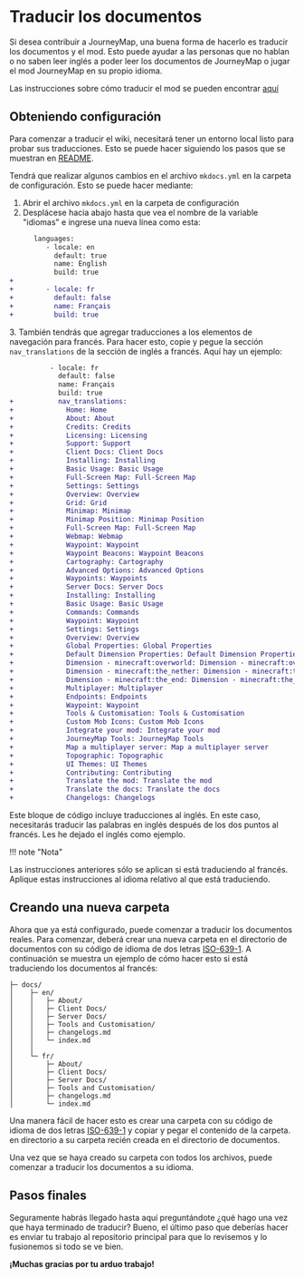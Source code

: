 # **Traducir los documentos**

Si desea contribuir a JourneyMap, una buena forma de hacerlo es traducir los documentos y el mod. Esto puede ayudar a las personas que no hablan o no saben leer inglés a poder leer los documentos de JourneyMap o jugar el mod JourneyMap en su propio idioma.

Las instrucciones sobre cómo traducir el mod se pueden encontrar [aquí](translate-mod.md)

## **Obteniendo configuración**

Para comenzar a traducir el wiki, necesitará tener un entorno local listo para probar sus traducciones. Esto se puede hacer siguiendo los pasos que se muestran en [README](https://github.com/TeamJM/journeymap-docs#installing).

Tendrá que realizar algunos cambios en el archivo `mkdocs.yml` en la carpeta de configuración. Esto se puede hacer mediante:

1. Abrir el archivo `mkdocs.yml` en la carpeta de configuración
2. Desplácese hacia abajo hasta que vea el nombre de la variable "idiomas" e ingrese una nueva línea como esta:

```diff title="mkdocs.yml"
      languages:
         - locale: en
           default: true
           name: English
           build: true
+
+        - locale: fr
+          default: false
+          name: Français
+          build: true

```

3\. También tendrás que agregar traducciones a los elementos de navegación para francés. Para hacer esto, copie y pegue la sección `nav_translations` de la sección de inglés a francés. Aquí hay un ejemplo:

```diff title="mkdocs.yml"
          - locale: fr
            default: false
            name: Français
            build: true
+           nav_translations:
+             Home: Home
+             About: About
+             Credits: Credits
+             Licensing: Licensing
+             Support: Support
+             Client Docs: Client Docs
+             Installing: Installing
+             Basic Usage: Basic Usage
+             Full-Screen Map: Full-Screen Map
+             Settings: Settings
+             Overview: Overview
+             Grid: Grid
+             Minimap: Minimap
+             Minimap Position: Minimap Position
+             Full-Screen Map: Full-Screen Map
+             Webmap: Webmap
+             Waypoint: Waypoint
+             Waypoint Beacons: Waypoint Beacons
+             Cartography: Cartography
+             Advanced Options: Advanced Options
+             Waypoints: Waypoints
+             Server Docs: Server Docs
+             Installing: Installing
+             Basic Usage: Basic Usage
+             Commands: Commands
+             Waypoint: Waypoint
+             Settings: Settings
+             Overview: Overview
+             Global Properties: Global Properties
+             Default Dimension Properties: Default Dimension Properties
+             Dimension - minecraft:overworld: Dimension - minecraft:overworld
+             Dimension - minecraft:the_nether: Dimension - minecraft:the_nether
+             Dimension - minecraft:the_end: Dimension - minecraft:the_end
+             Multiplayer: Multiplayer
+             Endpoints: Endpoints
+             Waypoint: Waypoint
+             Tools & Customisation: Tools & Customisation
+             Custom Mob Icons: Custom Mob Icons
+             Integrate your mod: Integrate your mod
+             JourneyMap Tools: JourneyMap Tools
+             Map a multiplayer server: Map a multiplayer server
+             Topographic: Topographic
+             UI Themes: UI Themes
+             Contributing: Contributing
+             Translate the mod: Translate the mod
+             Translate the docs: Translate the docs
+             Changelogs: Changelogs
```

Este bloque de código incluye traducciones al inglés. En este caso, necesitarás traducir las palabras en inglés después de los dos puntos al francés. Les he dejado el inglés como ejemplo.

!!! note "Nota"

 Las instrucciones anteriores sólo se aplican si está traduciendo al francés. Aplique estas instrucciones al idioma relativo al que está traduciendo.

## **Creando una nueva carpeta**

Ahora que ya está configurado, puede comenzar a traducir los documentos reales. Para comenzar, deberá crear una nueva carpeta en el directorio de documentos con su código de idioma de dos letras [ISO-639-1](https://en.wikipedia.org/wiki/ISO_639-1). A continuación se muestra un ejemplo de cómo hacer esto si está traduciendo los documentos al francés:

```text
├─ docs/
│    ├─ en/
│    │   ├─ About/
│    │   ├─ Client Docs/
│    │   ├─ Server Docs/
│    │   ├─ Tools and Customisation/
│    │   ├─ changelogs.md
│    │   └─ index.md
│    │
│    └─ fr/
│        ├─ About/
│        ├─ Client Docs/
│        ├─ Server Docs/
│        ├─ Tools and Customisation/
│        ├─ changelogs.md
│        └─ index.md
```

Una manera fácil de hacer esto es crear una carpeta con su código de idioma de dos letras [ISO-639-1](https://en.wikipedia.org/wiki/ISO_639-1) y copiar y pegar el contenido de la carpeta. en directorio a su carpeta recién creada en el directorio de documentos.

Una vez que se haya creado su carpeta con todos los archivos, puede comenzar a traducir los documentos a su idioma.

## **Pasos finales**

Seguramente habrás llegado hasta aquí preguntándote ¿qué hago una vez que haya terminado de traducir? Bueno, el último paso que deberías hacer es enviar tu trabajo al repositorio principal para que lo revisemos y lo fusionemos si todo se ve bien.

**¡Muchas gracias por tu arduo trabajo!**
